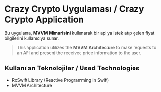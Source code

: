 # Crazy Crypto Uygulaması / Crazy Crypto Application

Bu uygulama, <b> MVVM Mimarisini  </b> kullanarak bir api'ya istek atıp gelen fiyat bilgilerini kullanıcıya sunar.

> This application utilizes the <b>MVVM Architecture</b> to make requests to an API and present the received price information to the user.

## Kullanılan Teknolojiler / Used Technologies

- RxSwift Library (Reactive Programming in Swift)
- MVVM Architecture
